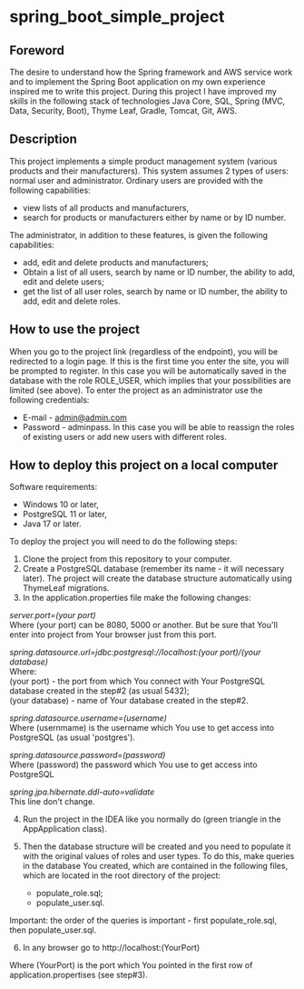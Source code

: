 # **spring_boot_simple_project**

## **Foreword**

The desire to understand how the Spring framework and AWS  service work and to implement the Spring Boot application on my own experience inspired me to write this project. During this project I have improved my skills in the following stack of technologies Java Core, SQL, Spring (MVC, Data, Security, Boot), Thyme Leaf, Gradle, Tomcat, Git, AWS.

## **Description**

This project implements a simple product management system (various products and their manufacturers).
This system assumes 2 types of users: normal user and administrator.
Ordinary users are provided with the following capabilities: 
- view lists of all products and manufacturers,
- search for products or manufacturers either by name or by ID number.

The administrator, in addition to these features, is given the following capabilities:
- add, edit and delete products and manufacturers; 
- Obtain a list of all users, search by name or ID number, the ability to add, edit and delete users; 
- get the list of all user roles, search by name or ID number, the ability to add, edit and delete roles.

## **How to use the project**

When you go to the project link (regardless of the endpoint), you will be redirected to a login page.
If this is the first time you enter the site, you will be prompted to register. In this case you will be automatically saved in the database with the role ROLE_USER, which implies that your possibilities are limited (see above).
To enter the project as an administrator use the following credentials:
- E-mail - admin@admin.com
- Password - adminpass.
In this case you will be able to reassign the roles of existing users or add new users with different roles.

## **How to deploy this project on a local computer**

Software requirements:
- Windows 10 or later,
- PostgreSQL 11 or later,
- Java 17 or later.

To deploy the project you will need to do the following steps:
1.	Clone the project from this repository to your computer.
2.	Create a PostgreSQL database (remember its name - it will necessary  later). The project will create the database structure automatically using ThymeLeaf migrations.
3.	In the application.properties file make the following changes:

_server.port=(your port)_  
Where (your port) can be 8080, 5000 or another. But be sure that You'll enter into project from Your browser just from this port. 
  
_spring.datasource.url=jdbc:postgresql://localhost:(your port)/(your database)_  
Where:  
(your port) - the port from which You connect with Your PostgreSQL database created in the step#2 (as usual 5432);  
(your database) - name of Your database created in the step#2.

_spring.datasource.username=(username)_  
Where (usernmame) is the username which You use to get access into PostgreSQL (as usual 'postgres').

_spring.datasource.password=(password)_  
Where (password) the password which You use to get access into PostgreSQL

_spring.jpa.hibernate.ddl-auto=validate_  
This line don't change.

4.	Run the project in the IDEA like you normally do (green triangle in the AppApplication class).

5.	Then the database structure will be created and you need to populate it with the original values of roles and user types.
To do this, make queries in the database You created, which are contained in the following files, which are located in the root directory of the project:
	- populate_role.sql;
	- populate_user.sql.

Important: the order of the queries is important - first populate_role.sql, then populate_user.sql.

6.	In any browser go to http://localhost:(YourPort)

 Where (YourPort) is the port which You pointed in the first row of application.propertises (see step#3).

